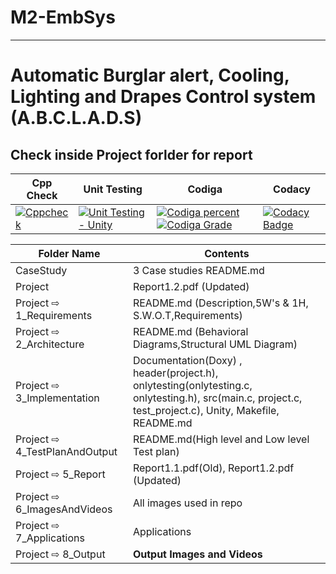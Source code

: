 # M2-EmbSys
---
# __Automatic Burglar alert, Cooling, Lighting and Drapes Control system__ (A.B.C.L.A.D.S)

## Check inside Project forlder for report

| Cpp Check | Unit Testing | Codiga | Codacy | 
|--- |--- | ---| ---|
|[![Cppcheck](https://github.com/praveenraj2001/M2-EmbSys/actions/workflows/c-cpp.yml/badge.svg)](https://github.com/praveenraj2001/M2-EmbSys/actions/workflows/c-cpp.yml)|[![Unit Testing - Unity](https://github.com/praveenraj2001/M2-EmbSys/actions/workflows/test_new.yml/badge.svg)](https://github.com/praveenraj2001/M2-EmbSys/actions/workflows/test_new.yml)|[![Codiga percent](https://api.codiga.io/project/31535/score/svg)](https://app.codiga.io/public/project/31535/M2-EmbSys/dashboard)  [![Codiga Grade](https://api.codiga.io/project/31535/status/svg)](https://app.codiga.io/public/project/31535/M2-EmbSys/dashboard)| [![Codacy Badge](https://app.codacy.com/project/badge/Grade/4c594e340f0b4368a50a0ba064c9061c)](https://www.codacy.com/gh/praveenraj2001/M2-EmbSys/dashboard?utm_source=github.com&amp;utm_medium=referral&amp;utm_content=praveenraj2001/M2-EmbSys&amp;utm_campaign=Badge_Grade) |

| Folder Name | Contents |
|---|---|
| CaseStudy | 3 Case studies README.md |
| Project | Report1.2.pdf (Updated) |
| Project ⇨ 1_Requirements | README.md (Description,5W's & 1H, S.W.O.T,Requirements)  |
| Project ⇨ 2_Architecture | README.md (Behavioral Diagrams,Structural UML Diagram) |
| Project ⇨ 3_Implementation | Documentation(Doxy) , header(project.h), onlytesting(onlytesting.c, onlytesting.h), src(main.c, project.c, test_project.c), Unity, Makefile, README.md |
| Project ⇨ 4_TestPlanAndOutput | README.md(High level and Low level Test plan) |
| Project ⇨ 5_Report | Report1.1.pdf(Old), Report1.2.pdf (Updated) |
| Project ⇨ 6_ImagesAndVideos | All images used in repo |
| Project ⇨ 7_Applications | Applications |
| Project ⇨ 8_Output | __Output Images and Videos__ |
